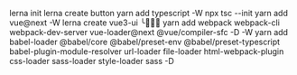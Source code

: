 
lerna init 
lerna create button
yarn add typescript -W
npx tsc --init
yarn add vue@next -W 
lerna create vue3-ui
╰ yarn add webpack webpack-cli webpack-dev-server vue-loader@next @vue/compiler-sfc -D -W
yarn add babel-loader @babel/core @babel/preset-env @babel/preset-typescript babel-plugin-module-resolver url-loader file-loader html-webpack-plugin css-loader sass-loader style-loader sass -D
